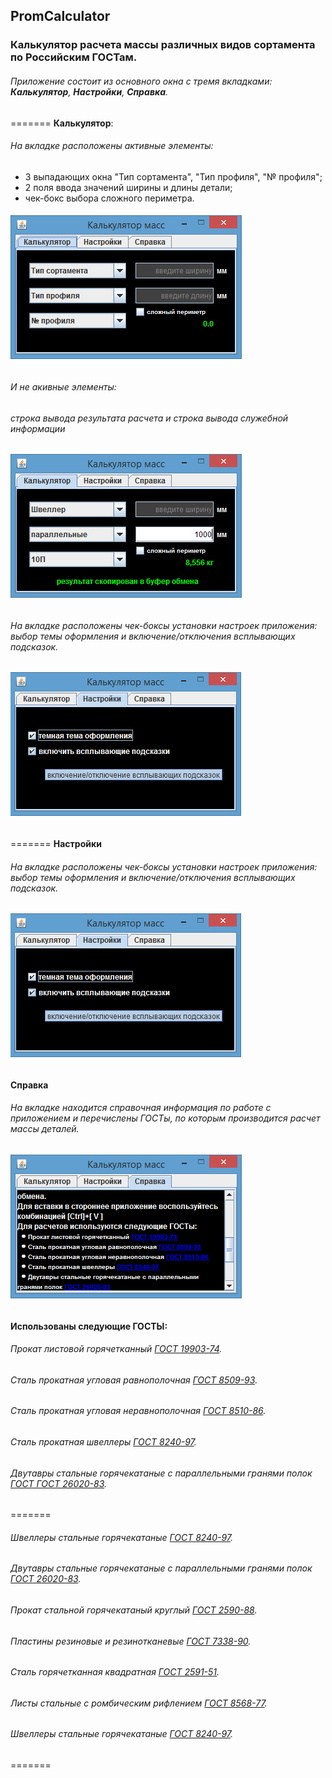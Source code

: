 ﻿## PromCalculator
### Калькулятор расчета массы различных видов сортамента по Российским ГОСТам.
###### Приложение состоит из основного окна с тремя вкладками: **Калькулятор**, **Настройки**, **Справка**.
=======
**Калькулятор**:
###### На вкладке расположены активные элементы:
- 3 выпадающих окна "Тип сортамента", "Тип профиля", "№ профиля";
- 2 поля ввода значений ширины и длины детали;
- чек-бокс выбора сложного периметра.
###### ![режим по умолчанию](https://github.com/SergeyLyashko/IndustrialCalculator/blob/master/src/screenshots/default_dark.jpg?raw=true)
###### И не акивные элементы:
###### строка вывода результата расчета и строка вывода служебной информации
###### ![рабочий режим](https://github.com/SergeyLyashko/IndustrialCalculator/blob/master/src/screenshots/work_1.jpg?raw=true)

###### На вкладке расположены чек-боксы установки настроек приложения: выбор темы оформления и включение/отключения всплывающих подсказок.
###### ![настройки](https://github.com/SergeyLyashko/IndustrialCalculator/blob/master/src/screenshots/settings.jpg?raw=true)
=======
**Настройки**
###### На вкладке расположены чек-боксы установки настроек приложения: выбор темы оформления и включение/отключения всплывающих подсказок.
###### ![настройки](https://github.com/SergeyLyashko/IndustrialCalculator/blob/master/src/screenshots/settings.jpg?raw=true)

**Справка**
###### На вкладке находится справочная информация по работе с приложением и перечислены ГОСТы, по которым производится расчет массы деталей.
###### ![справка](https://github.com/SergeyLyashko/IndustrialCalculator/blob/master/src/screenshots/info_dark.jpg?raw=true)

#### Использованы следующие ГОСТЫ:
###### Прокат листовой горячетканный [ГОСТ 19903-74](http://docs.cntd.ru/document/1200001025).
###### Сталь прокатная угловая равнополочная [ГОСТ 8509-93](http://docs.cntd.ru/document/1200001025).
###### Сталь прокатная угловая неравнополочная [ГОСТ 8510-86](http://docs.cntd.ru/document/1200001023).
###### Сталь прокатная швеллеры [ГОСТ 8240-97](http://docs.cntd.ru/document/1200019824).
###### Двутавры стальные горячекатаные с параллельными гранями полок [ГОСТ ГОСТ 26020-83](http://docs.cntd.ru/document/901711178).
=======
###### Швеллеры стальные горячекатаные [ГОСТ 8240-97](http://docs.cntd.ru/document/1200019824).
###### Двутавры стальные горячекатаные с параллельными гранями полок [ГОСТ 26020-83](http://docs.cntd.ru/document/901711178).

###### Прокат стальной горячекатаный круглый [ГОСТ 2590-88](http://docs.cntd.ru/document/1200004404).
###### Пластины резиновые и резинотканевые [ГОСТ 7338-90](http://docs.cntd.ru/document/1200005719).
###### Сталь горячетканная квадратная [ГОСТ 2591-51](http://docs.cntd.ru/document/1200109199).
###### Листы стальные с ромбическим рифлением [ГОСТ 8568-77](http://docs.cntd.ru/document/1200005122).

###### Швеллеры стальные горячекатаные [ГОСТ 8240-97](http://docs.cntd.ru/document/gost-8240-97).
=======
